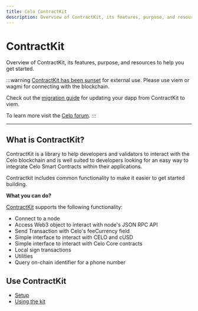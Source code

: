 ```yaml
---
title: Celo ContractKit
description: Overview of ContractKit, its features, purpose, and resources to help you get started.
---
```


# ContractKit

Overview of ContractKit, its features, purpose, and resources to help you get started.

:::warning
[ContractKit has been sunset](https://forum.celo.org/t/sunsetting-contractkit/5337) for external use. Please use viem or wagmi for connecting with the blockchain.

Check out the [migration guide](/developer/contractkit/migrating-to-viem.md) for updating your dapp from ContractKit to viem.

To learn more visit the [Celo forum](https://forum.celo.org/t/sunsetting-contractkit/5337).
:::

---

## What is ContractKit?

ContractKit is a library to help developers and validators to interact with the Celo blockchain and is well suited to developers looking for an easy way to integrate Celo Smart Contracts within their applications.

Contractkit includes common functionality to make it easier to get started building.

**What you can do?**

[ContractKit](/what-is-celo/joining-celo/contributors/release-process/base-cli-contractkit-dappkit-utils) supports the following functionality:

- Connect to a node
- Access Web3 object to interact with node's JSON RPC API
- Send Transaction with Celo's feeCurrency field
- Simple interface to interact with CELO and cUSD
- Simple interface to interact with Celo Core contracts
- Local sign transactions
- Utilities
- Query on-chain identifier for a phone number

## Use ContractKit

- [Setup](/developer/contractkit/setup)
- [Using the kit](/developer/contractkit/usage)
